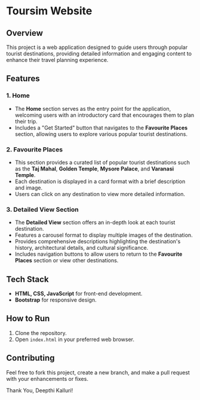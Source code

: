 # Toursim Website


## Overview
This project is a web application designed to guide users through popular tourist destinations, providing detailed information and engaging content to enhance their travel planning experience.

## Features

### **1. Home**
- The **Home** section serves as the entry point for the application, welcoming users with an introductory card that encourages them to plan their trip.
- Includes a "Get Started" button that navigates to the **Favourite Places** section, allowing users to explore various popular tourist destinations.

### **2. Favourite Places**
- This section provides a curated list of popular tourist destinations such as the **Taj Mahal**, **Golden Temple**, **Mysore Palace**, and **Varanasi Temple**.
- Each destination is displayed in a card format with a brief description and image.
- Users can click on any destination to view more detailed information.

### **3. Detailed View Section**
- The **Detailed View** section offers an in-depth look at each tourist destination.
- Features a carousel format to display multiple images of the destination.
- Provides comprehensive descriptions highlighting the destination's history, architectural details, and cultural significance.
- Includes navigation buttons to allow users to return to the **Favourite Places** section or view other destinations.

## Tech Stack
- **HTML, CSS, JavaScript** for front-end development.
- **Bootstrap** for responsive design.


## How to Run
1. Clone the repository.
2. Open `index.html` in your preferred web browser.

## Contributing
Feel free to fork this project, create a new branch, and make a pull request with your enhancements or fixes.

Thank You,
Deepthi Kalluri!